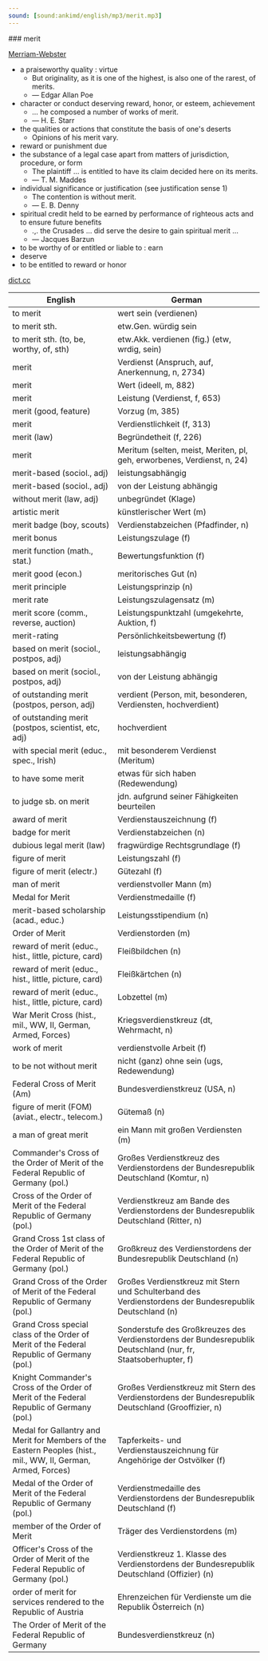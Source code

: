 ```yaml
---
sound: [sound:ankimd/english/mp3/merit.mp3]
---
```


\### merit

[Merriam-Webster](https://www.merriam-webster.com/dictionary/merit)

- a praiseworthy quality : virtue
    - But originality, as it is one of the highest, is also one of the rarest, of merits.
    - — Edgar Allan Poe
- character or conduct deserving reward, honor, or esteem, achievement
    - … he composed a number of works of merit.
    - — H. E. Starr
- the qualities or actions that constitute the basis of one's deserts
    - Opinions of his merit vary.
- reward or punishment due
- the substance of a legal case apart from matters of jurisdiction, procedure, or form
    - The plaintiff … is entitled to have its claim decided here on its merits.
    - — T. M. Maddes
- individual significance or justification (see justification sense 1)
    - The contention is without merit.
    - — E. B. Denny
- spiritual credit held to be earned by performance of righteous acts and to ensure future benefits
    - .,. the Crusades … did serve the desire to gain spiritual merit …
    - — Jacques Barzun
- to be worthy of or entitled or liable to : earn
- deserve
- to be entitled to reward or honor

[dict.cc](https://www.dict.cc/merit)

| English        | German       |
| -------------- | ------------ |
| to merit | wert sein (verdienen) |
| to merit sth. | etw.Gen. würdig sein |
| to merit sth. (to, be, worthy, of, sth) | etw.Akk. verdienen (fig.) (etw, wrdig, sein) |
| merit | Verdienst (Anspruch, auf, Anerkennung, n, 2734) |
| merit | Wert (ideell, m, 882) |
| merit | Leistung (Verdienst, f, 653) |
| merit (good, feature) | Vorzug (m, 385) |
| merit | Verdienstlichkeit (f, 313) |
| merit (law) | Begründetheit (f, 226) |
| merit | Meritum (selten, meist, Meriten, pl, geh, erworbenes, Verdienst, n, 24) |
| merit-based (sociol., adj) | leistungsabhängig |
| merit-based (sociol., adj) | von der Leistung abhängig |
| without merit (law, adj) | unbegründet (Klage) |
| artistic merit | künstlerischer Wert (m) |
| merit badge (boy, scouts) | Verdienstabzeichen (Pfadfinder, n) |
| merit bonus | Leistungszulage (f) |
| merit function (math., stat.) | Bewertungsfunktion (f) |
| merit good (econ.) | meritorisches Gut (n) |
| merit principle | Leistungsprinzip (n) |
| merit rate | Leistungszulagensatz (m) |
| merit score (comm., reverse, auction) | Leistungspunktzahl (umgekehrte, Auktion, f) |
| merit-rating | Persönlichkeitsbewertung (f) |
| based on merit (sociol., postpos, adj) | leistungsabhängig |
| based on merit (sociol., postpos, adj) | von der Leistung abhängig |
| of outstanding merit (postpos, person, adj) | verdient (Person, mit, besonderen, Verdiensten, hochverdient) |
| of outstanding merit (postpos, scientist, etc, adj) | hochverdient |
| with special merit (educ., spec., Irish) | mit besonderem Verdienst (Meritum) |
| to have some merit | etwas für sich haben (Redewendung) |
| to judge sb. on merit | jdn. aufgrund seiner Fähigkeiten beurteilen |
| award of merit | Verdienstauszeichnung (f) |
| badge for merit | Verdienstabzeichen (n) |
| dubious legal merit (law) | fragwürdige Rechtsgrundlage (f) |
| figure of merit | Leistungszahl (f) |
| figure of merit <FoM> (electr.) | Gütezahl (f) |
| man of merit | verdienstvoller Mann (m) |
| Medal for Merit | Verdienstmedaille (f) |
| merit-based scholarship (acad., educ.) | Leistungsstipendium (n) |
| Order of Merit <OM> | Verdienstorden (m) |
| reward of merit (educ., hist., little, picture, card) | Fleißbildchen (n) |
| reward of merit (educ., hist., little, picture, card) | Fleißkärtchen (n) |
| reward of merit (educ., hist., little, picture, card) | Lobzettel (m) |
| War Merit Cross (hist., mil., WW, II, German, Armed, Forces) | Kriegsverdienstkreuz (dt, Wehrmacht, n) |
| work of merit | verdienstvolle Arbeit (f) |
| to be not without merit | nicht (ganz) ohne sein (ugs, Redewendung) |
| Federal Cross of Merit (Am) | Bundesverdienstkreuz (USA, n) |
| figure of merit (FOM) (aviat., electr., telecom.) | Gütemaß (n) |
| a man of great merit | ein Mann mit großen Verdiensten (m) |
| Commander's Cross of the Order of Merit of the Federal Republic of Germany (pol.) | Großes Verdienstkreuz des Verdienstordens der Bundesrepublik Deutschland (Komtur, n) |
| Cross of the Order of Merit of the Federal Republic of Germany (pol.) | Verdienstkreuz am Bande des Verdienstordens der Bundesrepublik Deutschland (Ritter, n) |
| Grand Cross 1st class of the Order of Merit of the Federal Republic of Germany (pol.) | Großkreuz des Verdienstordens der Bundesrepublik Deutschland (n) |
| Grand Cross of the Order of Merit of the Federal Republic of Germany (pol.) | Großes Verdienstkreuz mit Stern und Schulterband des Verdienstordens der Bundesrepublik Deutschland (n) |
| Grand Cross special class of the Order of Merit of the Federal Republic of Germany (pol.) | Sonderstufe des Großkreuzes des Verdienstordens der Bundesrepublik Deutschland (nur, fr, Staatsoberhupter, f) |
| Knight Commander's Cross of the Order of Merit of the Federal Republic of Germany (pol.) | Großes Verdienstkreuz mit Stern des Verdienstordens der Bundesrepublik Deutschland (Grooffizier, n) |
| Medal for Gallantry and Merit for Members of the Eastern Peoples (hist., mil., WW, II, German, Armed, Forces) | Tapferkeits- und Verdienstauszeichnung für Angehörige der Ostvölker (f) |
| Medal of the Order of Merit of the Federal Republic of Germany (pol.) | Verdienstmedaille des Verdienstordens der Bundesrepublik Deutschland (f) |
| member of the Order of Merit <OM> | Träger des Verdienstordens (m) |
| Officer's Cross of the Order of Merit of the Federal Republic of Germany (pol.) | Verdienstkreuz 1. Klasse des Verdienstordens der Bundesrepublik Deutschland (Offizier) (n) |
| order of merit for services rendered to the Republic of Austria | Ehrenzeichen für Verdienste um die Republik Österreich (n) |
| The Order of Merit of the Federal Republic of Germany | Bundesverdienstkreuz (n) |
